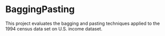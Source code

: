 # BaggingPasting

This project evaluates the bagging and pasting techniques applied to the 1994 census data set on U.S. income dataset.
